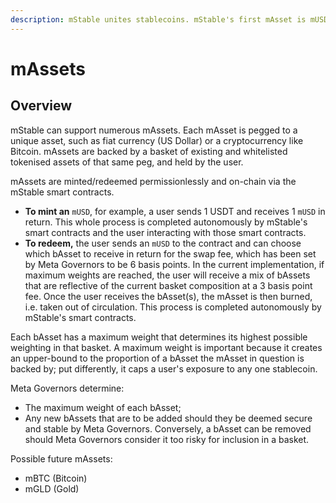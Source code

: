 ```yaml
---
description: mStable unites stablecoins. mStable's first mAsset is mUSD.
---
```


# mAssets

## Overview

mStable can support numerous mAssets. Each mAsset is pegged to a unique asset, such as fiat currency \(US Dollar\) or a cryptocurrency like Bitcoin. mAssets are backed by a basket of existing and whitelisted tokenised assets of that same peg, and held by the user.

mAssets are minted/redeemed permissionlessly and on-chain via the mStable smart contracts.

* **To mint an** `mUSD`, for example, a user sends 1 USDT and receives 1 `mUSD` in return. This whole process is completed autonomously by mStable's smart contracts and the user interacting with those smart contracts.
* **To redeem,** the user sends an `mUSD` to the contract and can choose which bAsset to receive in return for the swap fee, which has been set by Meta Governors to be 6 basis points. In the current implementation, if maximum weights are reached, the user will receive a mix of bAssets that are reflective of the current basket composition at a 3 basis point fee. Once the user receives the bAsset\(s\), the mAsset is then burned, i.e. taken out of circulation. This process is completed autonomously by mStable's smart contracts.

Each bAsset has a maximum weight that determines its highest possible weighting in that basket. A maximum weight is important because it creates an upper-bound to the proportion of a bAsset the mAsset in question is backed by; put differently, it caps a user's exposure to any one stablecoin.

Meta Governors determine:

* The maximum weight of each bAsset;
* Any new bAssets that are to be added should they be deemed secure and stable by Meta Governors. Conversely, a bAsset can be removed should Meta Governors consider it too risky for inclusion in a basket.

Possible future mAssets:

* mBTC \(Bitcoin\)
* mGLD \(Gold\)

